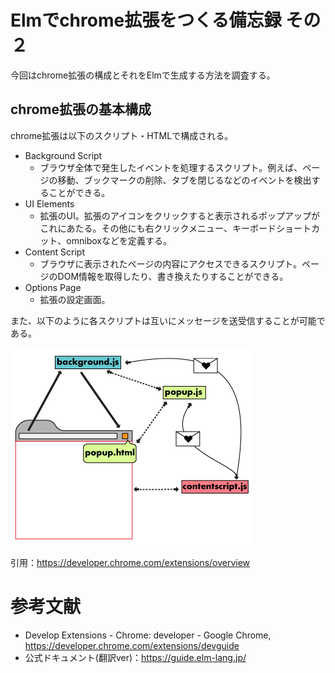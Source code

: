 # Elmでchrome拡張をつくる備忘録 その２

今回はchrome拡張の構成とそれをElmで生成する方法を調査する。

## chrome拡張の基本構成

chrome拡張は以下のスクリプト・HTMLで構成される。

- Background Script
  - ブラウザ全体で発生したイベントを処理するスクリプト。例えば、ページの移動、ブックマークの削除、タブを閉じるなどのイベントを検出することができる。
- UI Elements
  - 拡張のUI。拡張のアイコンをクリックすると表示されるポップアップがこれにあたる。その他にも右クリックメニュー、キーボードショートカット、omniboxなどを定義する。
- Content Script
  - ブラウザに表示されたページの内容にアクセスできるスクリプト。ページのDOM情報を取得したり、書き換えたりすることができる。
- Options Page
  - 拡張の設定画面。

また、以下のように各スクリプトは互いにメッセージを送受信することが可能である。

![](./img/messagingarc.png)

引用：https://developer.chrome.com/extensions/overview


# 参考文献
- Develop Extensions - Chrome: developer - Google Chrome, https://developer.chrome.com/extensions/devguide
- 公式ドキュメント(翻訳ver)：https://guide.elm-lang.jp/
